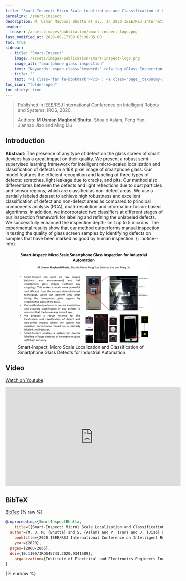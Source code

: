 ```yaml
---
title: "Smart-Inspect: Micro Scale Localization and Classification of Smartphone Glass Defects for Industrial Automation"
permalink: /smart-inspect
description: M. Usman Maqbool Bhutta et al., In 2020 IEEE/RSJ International Conference on Intelligent Robots and Systems (IROS), pp. 2860-2865. IEEE, 2020.
header:
  teaser: /assets/images/publication/smart-inspect-logo.png
last_modified_at: 2020-09-17T08:03:30-05:00
toc: true
sidebar:
  - title: "Smart-Inspect"
    image: /assets/images/publication/smart-inspect-logo.png
    image_alt: "smartphone glass inspection"
    text: "Keywords: <span class='keywords' rel='tag'>Glass Inspection</span> <span class='keywords' rel='tag'>Machine Learning</span>" 
  - title: ""
    text: "<i class='far fa-bookmark'></i> : <a class='page__taxonomy-item ' href='https://arxiv.org/abs/2010.00741'><i class='fas fa-file-pdf' aria-hidden='true'></i> arXiv</a> <a class='page__taxonomy-item ' href='#video'><i class='fab fa-youtube'></i> Video</a> <a class='page__taxonomy-item ' href='#bibtex'><i class='fas fa-file-alt'></i> BibTeX</a>"  
toc_icon: "folder-open" 
toc_sticky: true
---
```


> Published in IEEE/RSJ International Conference on Intelligent Robots and Systems, IROS, 2020.
>
> Authors: **M Usman Maqbool Bhutta**, Shoaib Aslam, Peng Yun, Jianhao Jiao and Ming Liu

## Introduction 

**Abstract:**  The presence of any type of defect on the glass screen of smart devices has a great impact on their quality. We present a robust semi-supervised learning framework for intelligent micro-scaled localization and classification of defects on a 16K pixel image of smartphone glass. Our model features the efficient recognition and labeling of three types of defects: scratches, light leakage due to cracks, and pits. Our method also differentiates between the defects and light reflections due to dust particles and sensor regions, which are classified as non-defect areas. We use a partially labeled dataset to achieve high robustness and excellent classification of defect and non-defect areas as compared to principal components analysis (PCA), multi-resolution and information-fusion-based algorithms. In addition, we incorporated two classifiers at different stages of our inspection framework for labeling and refining the unlabeled defects. We successfully enhanced the inspection depth-limit up to 5 microns. The experimental results show that our method outperforms manual inspection in testing the quality of glass screen samples by identifying defects on samples that have been marked as good by human inspection.
{: .notice--info}


<figure>
    <a href="/assets/images/publication/smart-inspect.jpg"><img src="/assets/images/publication/smart-inspect.jpg"></a>
    <figcaption>Smart-Inspect: Micro Scale Localization and Classification of Smartphone Glass Defects for Industrial Automation.</figcaption>
</figure>

## Video 
[Watch on <i class='fab fa-youtube'></i> Youtube](https://www.youtube.com/watch?v=lYuSfzzmRS0) 
<iframe width="560" height="315" src="https://www.youtube.com/embed/lYuSfzzmRS0 " frameborder="0" allow="autoplay; encrypted-media" allowfullscreen></iframe>

## BibTeX
[<i class="fas fa-download"></i> BibTex](/assets/bibtex/smart-inspect.bib)
{% raw %}
```bib
@inproceedings{SmartInspectBhutta,
	title={{Smart-Inspect: Micro} Scale Localization and Classification of Smartphone Glass Defects for Industrial Automation},
  author={M. U. M. {Bhutta} and S. {Aslam} and P. {Yun} and J. {Jiao} and M. {Liu}},
	booktitle={2020 IEEE/RSJ International Conference on Intelligent Robots and Systems, IROS 2020},
	year={2020},
  pages={2860-2865},
  doi={10.1109/IROS45743.2020.9341509},
	organization={Institute of Electrical and Electronics Engineers Inc.}
}
```
{% endraw %}